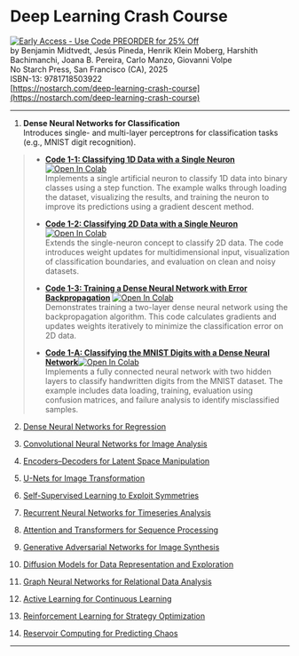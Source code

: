 # Deep Learning Crash Course

[![Early Access - Use Code PREORDER for 25% Off](https://img.shields.io/badge/Early%20Access%20Now%20Available-Use%20Code%20PREORDER%20for%2025%25%20Off-orange)](https://nostarch.com/deep-learning-crash-course)  
by Benjamin Midtvedt, Jesús Pineda, Henrik Klein Moberg, Harshith Bachimanchi, Joana B. Pereira, Carlo Manzo, Giovanni Volpe  
No Starch Press, San Francisco (CA), 2025  
ISBN-13: 9781718503922  
[https://nostarch.com/deep-learning-crash-course](https://nostarch.com/deep-learning-crash-course)

---

1. **Dense Neural Networks for Classification**  
   Introduces single- and multi-layer perceptrons for classification tasks (e.g., MNIST digit recognition).

>   - [**Code 1-1: Classifying 1D Data with a Single Neuron**](https://github.com/DeepTrackAI/DeepLearningCrashCourse/tree/main/Ch01_DNN_classification/ec01_1_neuron_class_1d/neuron_class_1d.ipynb) <a href="https://colab.research.google.com/github/DeepTrackAI/DeepLearningCrashCourse/blob/main/Ch01_DNN_classification/ec01_1_neuron_class_1d/neuron_class_1d.ipynb" target="_parent"><img src="https://colab.research.google.com/assets/colab-badge.svg" alt="Open In Colab"/></a>  
>     Implements a single artificial neuron to classify 1D data into binary classes using a step function. The example walks through loading the dataset, visualizing the results, and training the neuron to improve its predictions using a gradient descent method.
>   
>   - [**Code 1-2: Classifying 2D Data with a Single Neuron**](https://github.com/DeepTrackAI/DeepLearningCrashCourse/tree/main/Ch01_DNN_classification/ec01_2_neuron_class_2d/neuron_class_2d.ipynb) <a href="https://colab.research.google.com/github/DeepTrackAI/DeepLearningCrashCourse/blob/main/Ch01_DNN_classification/ec01_2_neuron_class_2d/neuron_class_2d.ipynb" target="_parent"><img src="https://colab.research.google.com/assets/colab-badge.svg" alt="Open In Colab"/></a>    
>     Extends the single-neuron concept to classify 2D data. The code introduces weight updates for multidimensional input, visualization of classification boundaries, and evaluation on clean and noisy datasets.
>   
>   - [**Code 1-3: Training a Dense Neural Network with Error Backpropagation**](https://github.com/DeepTrackAI/DeepLearningCrashCourse/tree/main/Ch01_DNN_classification/ec01_3_dnn2_class/dnn2_class.ipynb) <a href="https://colab.research.google.com/github/DeepTrackAI/DeepLearningCrashCourse/blob/main/Ch01_DNN_classification/ec01_3_dnn2_class/dnn2_class.ipynb" target="_parent"><img src="https://colab.research.google.com/assets/colab-badge.svg" alt="Open In Colab"/></a>  
>     Demonstrates training a two-layer dense neural network using the backpropagation algorithm. This code calculates gradients and updates weights iteratively to minimize the classification error on 2D data.
>   
>   - [**Code 1-A: Classifying the MNIST Digits with a Dense Neural Network**](https://github.com/DeepTrackAI/DeepLearningCrashCourse/tree/main/Ch01_DNN_classification/ec01_A_mnist/mnist.ipynb)<a href="https://colab.research.google.com/github/DeepTrackAI/DeepLearningCrashCourse/blob/main/Ch01_DNN_classification/ec01_A_mnist/mnist.ipynb" target="_parent"><img src="https://colab.research.google.com/assets/colab-badge.svg" alt="Open In Colab"/></a>  
>     Implements a fully connected neural network with two hidden layers to classify handwritten digits from the MNIST dataset. The example includes data loading, training, evaluation using confusion matrices, and failure analysis to identify misclassified samples.

2. [Dense Neural Networks for Regression](https://github.com/DeepTrackAI/DeepLearningCrashCourse/tree/main/Ch02_DNN_regression)  

3. [Convolutional Neural Networks for Image Analysis](https://github.com/DeepTrackAI/DeepLearningCrashCourse/tree/main/Ch03_CNN)  

4. [Encoders–Decoders for Latent Space Manipulation](https://github.com/DeepTrackAI/DeepLearningCrashCourse/tree/main/Ch04_AE)  

5. [U-Nets for Image Transformation](https://github.com/DeepTrackAI/DeepLearningCrashCourse/tree/main/Ch05_UNet)  

6. [Self-Supervised Learning to Exploit Symmetries](https://github.com/DeepTrackAI/DeepLearningCrashCourse/tree/main/Ch06_SelfSupervised)  

7. [Recurrent Neural Networks for Timeseries Analysis](https://github.com/DeepTrackAI/DeepLearningCrashCourse/tree/main/Ch07_RNN)  

8. [Attention and Transformers for Sequence Processing](https://github.com/DeepTrackAI/DeepLearningCrashCourse/tree/main/Ch08_Attention)  

9. [Generative Adversarial Networks for Image Synthesis](https://github.com/DeepTrackAI/DeepLearningCrashCourse/tree/main/Ch09_GAN)  

10. [Diffusion Models for Data Representation and Exploration](https://github.com/DeepTrackAI/DeepLearningCrashCourse/tree/main/Ch10_Diffusion)  

11. [Graph Neural Networks for Relational Data Analysis](https://github.com/DeepTrackAI/DeepLearningCrashCourse/tree/main/Ch11_GNN)  

12. [Active Learning for Continuous Learning](https://github.com/DeepTrackAI/DeepLearningCrashCourse/tree/main/Ch12_AL)  

13. [Reinforcement Learning for Strategy Optimization](https://github.com/DeepTrackAI/DeepLearningCrashCourse/tree/main/Ch13_RL)  

14. [Reservoir Computing for Predicting Chaos](https://github.com/DeepTrackAI/DeepLearningCrashCourse/tree/main/Ch14_RC)  

---
